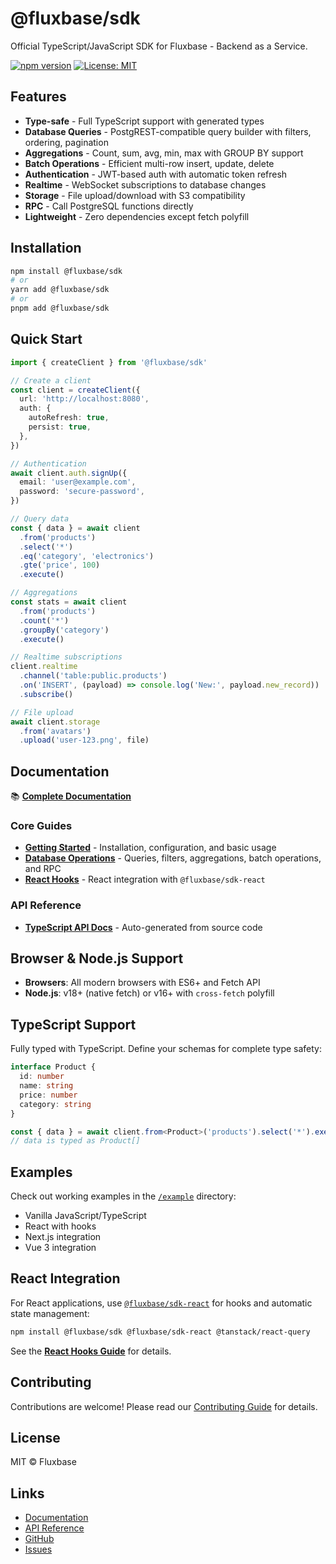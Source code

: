 # @fluxbase/sdk

Official TypeScript/JavaScript SDK for Fluxbase - Backend as a Service.

[![npm version](https://img.shields.io/npm/v/@fluxbase/sdk.svg)](https://www.npmjs.com/package/@fluxbase/sdk)
[![License: MIT](https://img.shields.io/badge/License-MIT-yellow.svg)](https://opensource.org/licenses/MIT)

## Features

- **Type-safe** - Full TypeScript support with generated types
- **Database Queries** - PostgREST-compatible query builder with filters, ordering, pagination
- **Aggregations** - Count, sum, avg, min, max with GROUP BY support
- **Batch Operations** - Efficient multi-row insert, update, delete
- **Authentication** - JWT-based auth with automatic token refresh
- **Realtime** - WebSocket subscriptions to database changes
- **Storage** - File upload/download with S3 compatibility
- **RPC** - Call PostgreSQL functions directly
- **Lightweight** - Zero dependencies except fetch polyfill

## Installation

```bash
npm install @fluxbase/sdk
# or
yarn add @fluxbase/sdk
# or
pnpm add @fluxbase/sdk
```

## Quick Start

```typescript
import { createClient } from '@fluxbase/sdk'

// Create a client
const client = createClient({
  url: 'http://localhost:8080',
  auth: {
    autoRefresh: true,
    persist: true,
  },
})

// Authentication
await client.auth.signUp({
  email: 'user@example.com',
  password: 'secure-password',
})

// Query data
const { data } = await client
  .from('products')
  .select('*')
  .eq('category', 'electronics')
  .gte('price', 100)
  .execute()

// Aggregations
const stats = await client
  .from('products')
  .count('*')
  .groupBy('category')
  .execute()

// Realtime subscriptions
client.realtime
  .channel('table:public.products')
  .on('INSERT', (payload) => console.log('New:', payload.new_record))
  .subscribe()

// File upload
await client.storage
  .from('avatars')
  .upload('user-123.png', file)
```

## Documentation

📚 **[Complete Documentation](../../docs/docs/sdks/getting-started.md)**

### Core Guides
- **[Getting Started](../../docs/docs/sdks/getting-started.md)** - Installation, configuration, and basic usage
- **[Database Operations](../../docs/docs/sdks/database.md)** - Queries, filters, aggregations, batch operations, and RPC
- **[React Hooks](../../docs/docs/sdks/react-hooks.md)** - React integration with `@fluxbase/sdk-react`

### API Reference
- **[TypeScript API Docs](../../docs/static/api/sdk/)** - Auto-generated from source code

## Browser & Node.js Support

- **Browsers**: All modern browsers with ES6+ and Fetch API
- **Node.js**: v18+ (native fetch) or v16+ with `cross-fetch` polyfill

## TypeScript Support

Fully typed with TypeScript. Define your schemas for complete type safety:

```typescript
interface Product {
  id: number
  name: string
  price: number
  category: string
}

const { data } = await client.from<Product>('products').select('*').execute()
// data is typed as Product[]
```

## Examples

Check out working examples in the [`/example`](../example/) directory:
- Vanilla JavaScript/TypeScript
- React with hooks
- Next.js integration
- Vue 3 integration

## React Integration

For React applications, use [`@fluxbase/sdk-react`](../sdk-react/) for hooks and automatic state management:

```bash
npm install @fluxbase/sdk @fluxbase/sdk-react @tanstack/react-query
```

See the **[React Hooks Guide](../../docs/docs/sdks/react-hooks.md)** for details.

## Contributing

Contributions are welcome! Please read our [Contributing Guide](../../CONTRIBUTING.md) for details.

## License

MIT © Fluxbase

## Links

- [Documentation](../../docs/docs/sdks/getting-started.md)
- [API Reference](../../docs/static/api/sdk/)
- [GitHub](https://github.com/wayli-app/fluxbase)
- [Issues](https://github.com/wayli-app/fluxbase/issues)
